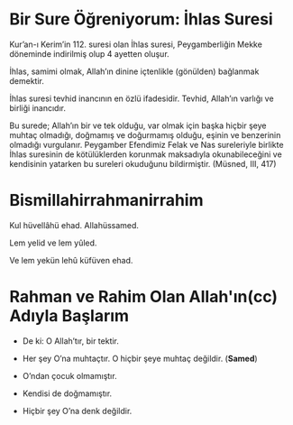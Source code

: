 # Bir Sure Öğreniyorum: İhlas Suresi


<!--
*   [Kavramlar](Kavramlar)
    *   [Rahman](Rahman)
    *   [Rahim](Rahim)
    *   [Kadir](Kadir)
    *   [İlim](İlim)
    *   [Samet](Samet)
    *   [İhlas](İhlas)
-->   


Kur’an-ı Kerim’in 112. suresi olan İhlas suresi, Peygamberliğin Mekke döneminde indirilmiş olup 4 ayetten oluşur. 

İhlas, samimi olmak, Allah’ın dinine içtenlikle (gönülden) bağlanmak demektir. 

İhlas suresi tevhid inancının en özlü ifadesidir. Tevhid, Allah’ın varlığı ve birliği inancıdır. 

Bu surede; Allah’ın bir ve tek olduğu, var olmak için başka hiçbir şeye muhtaç olmadığı, doğmamış ve doğurmamış olduğu, eşinin ve benzerinin olmadığı vurgulanır. 
Peygamber Efendimiz Felak ve Nas sureleriyle birlikte İhlas suresinin de kötülüklerden korunmak maksadıyla okunabileceğini ve kendisinin yatarken bu sureleri okuduğunu bildirmiştir. (Müsned, III, 417)

# Bismillahirrahmanirrahim

 Kul hüvellâhü ehad. Allahüssamed.

Lem yelid ve lem yûled. 

Ve lem yekün lehû küfüven ehad.

# Rahman ve Rahim Olan Allah'ın(cc) Adıyla Başlarım
- De ki: O Allah’tır, bir tektir. 

- Her şey O’na muhtaçtır. O hiçbir şeye muhtaç değildir. (**Samed**)

- O’ndan çocuk olmamıştır. 

- Kendisi de doğmamıştır. 

- Hiçbir şey O’na denk değildir.
